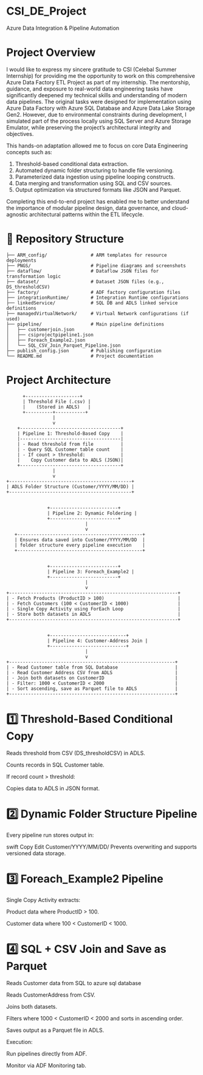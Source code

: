 # CSI_DE_Project

Azure Data Integration & Pipeline Automation
# Project Overview
I would like to express my sincere gratitude to CSI (Celebal Summer Internship) for providing me the opportunity to work on this comprehensive Azure Data Factory ETL Project as part of my internship. The mentorship, guidance, and exposure to real-world data engineering tasks have significantly deepened my technical skills and understanding of modern data pipelines.
The original tasks were designed for implementation using Azure Data Factory with Azure SQL Database and Azure Data Lake Storage Gen2. However, due to environmental constraints during development, I simulated part of the process locally using SQL Server and Azure Storage Emulator, while preserving the project’s architectural integrity and objectives.

This hands-on adaptation allowed me to focus on core Data Engineering concepts such as:
1. Threshold-based conditional data extraction.
2. Automated dynamic folder structuring to handle file versioning.
3. Parameterized data ingestion using pipeline looping constructs.
4. Data merging and transformation using SQL and CSV sources.
5. Output optimization via structured formats like JSON and Parquet.

Completing this end-to-end project has enabled me to better understand the importance of modular pipeline design, data governance, and cloud-agnostic architectural patterns within the ETL lifecycle.

# 📁 Repository Structure
```plaintext
├── ARM_config/                # ARM templates for resource deployments
├── PNGS/                      # Pipeline diagrams and screenshots
├── dataflow/                  # Dataflow JSON files for transformation logic
├── dataset/                   # Dataset JSON files (e.g., DS_thresholdCSV)
├── factory/                   # ADF factory configuration files
├── integrationRuntime/        # Integration Runtime configurations
├── linkedService/             # SQL DB and ADLS linked service definitions
├── managedVirtualNetwork/     # Virtual Network configurations (if used)
├── pipeline/                  # Main pipeline definitions
│   ├── customerjoin.json
│   ├── csiprojectpipeline1.json
│   ├── Foreach_Example2.json
│   └── SQL_CSV_Join_Parquet_Pipeline.json
├── publish_config.json        # Publishing configuration
└── README.md                  # Project documentation

```

# Project Architecture
          +--------------------+
          | Threshold File (.csv) |
          |    (Stored in ADLS)   |
          +----------+-----------+
                     |
                     v
        +-------------------------------------+
        | Pipeline 1: Threshold-Based Copy    |
        |-------------------------------------|
        | - Read threshold from file          |
        | - Query SQL Customer table count    |
        | - If count > threshold:             |
        |    Copy Customer data to ADLS (JSON)|
        +-------------------------------------+
                     |
                     v
    +---------------------------------------------+
    | ADLS Folder Structure (Customer/YYYY/MM/DD) |
    +---------------------------------------------+


                   +-------------------------+
                   | Pipeline 2: Dynamic Foldering |
                   +-------------------------+
                                 |
                                 v
       +----------------------------------------------+
       | Ensures data saved into Customer/YYYY/MM/DD  |
       | folder structure every pipeline execution    |
       +----------------------------------------------+


                   +-------------------------+
                   | Pipeline 3: Foreach_Example2 |
                   +-------------------------+
                                 |
                                 v
    +--------------------------------------------------------------+
    | - Fetch Products (ProductID > 100)                           |
    | - Fetch Customers (100 < CustomerID < 1000)                  |
    | - Single Copy Activity using ForEach Loop                    |
    | - Store both datasets in ADLS                                |
    +--------------------------------------------------------------+


                   +----------------------------+
                   | Pipeline 4: Customer-Address Join |
                   +----------------------------+
                                 |
                                 v
    +-------------------------------------------------------------+
    | - Read Customer table from SQL Database                     |
    | - Read Customer Address CSV from ADLS                       |
    | - Join both datasets on CustomerID                          |
    | - Filter: 1000 < CustomerID < 2000                          |
    | - Sort ascending, save as Parquet file to ADLS              |
    +-------------------------------------------------------------+



# 1️⃣ Threshold-Based Conditional Copy
Reads threshold from CSV (DS_thresholdCSV) in ADLS.

Counts records in SQL Customer table.

If record count > threshold:

Copies data to ADLS in JSON format.

# 2️⃣ Dynamic Folder Structure Pipeline
Every pipeline run stores output in:

swift
Copy
Edit
Customer/YYYY/MM/DD/
Prevents overwriting and supports versioned data storage.

# 3️⃣ Foreach_Example2 Pipeline
Single Copy Activity extracts:

Product data where ProductID > 100.

Customer data where 100 < CustomerID < 1000.

# 4️⃣ SQL + CSV Join and Save as Parquet
Reads Customer data from SQL to azure sql database

Reads CustomerAddress from CSV.

Joins both datasets.

Filters where 1000 < CustomerID < 2000 and sorts in ascending order.

Saves output as a Parquet file in ADLS.


Execution:

Run pipelines directly from ADF.

Monitor via ADF Monitoring tab.


